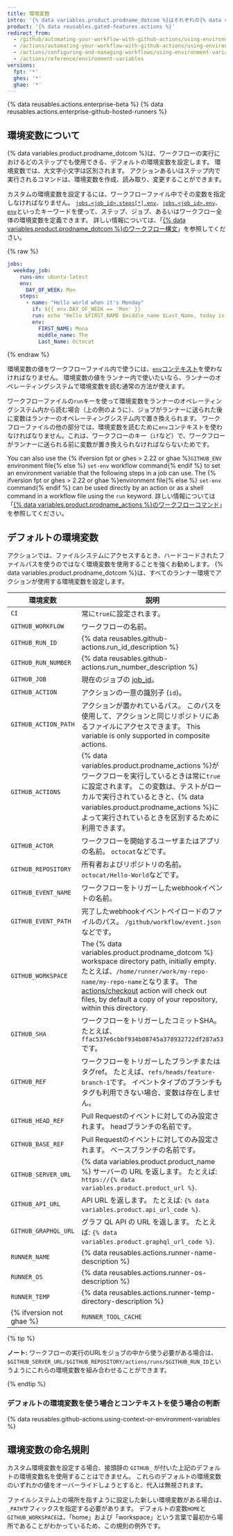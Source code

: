 ```yaml
---
title: 環境変数
intro: '{% data variables.product.prodname_dotcom %}はそれぞれの{% data variables.product.prodname_actions %}ワークフローの実行に対してデフォルトの環境変数を設定します。 ワークフローファイル中でカスタムの環境変数を設定することもできます。'
product: '{% data reusables.gated-features.actions %}'
redirect_from:
  - /github/automating-your-workflow-with-github-actions/using-environment-variables
  - /actions/automating-your-workflow-with-github-actions/using-environment-variables
  - /actions/configuring-and-managing-workflows/using-environment-variables
  - /actions/reference/environment-variables
versions:
  fpt: '*'
  ghes: '*'
  ghae: '*'
---
```


{% data reusables.actions.enterprise-beta %}
{% data reusables.actions.enterprise-github-hosted-runners %}

## 環境変数について

{% data variables.product.prodname_dotcom %}は、ワークフローの実行におけるどのステップでも使用できる、デフォルトの環境変数を設定します。 環境変数では、大文字小文字は区別されます。 アクションあるいはステップ内で実行されるコマンドは、環境変数を作成、読み取り、変更することができます。

カスタムの環境変数を設定するには、ワークフローファイル中でその変数を指定しなければなりません。 [`jobs.<job_id>.steps[*].env`](/github/automating-your-workflow-with-github-actions/workflow-syntax-for-github-actions#jobsjob_idstepsenv)、[`jobs.<job_id>.env`](/github/automating-your-workflow-with-github-actions/workflow-syntax-for-github-actions#jobsjob_idenv)、[`env`](/github/automating-your-workflow-with-github-actions/workflow-syntax-for-github-actions#env)といったキーワードを使って、ステップ、ジョブ、あるいはワークフロー全体の環境変数を定義できます。 詳しい情報については、「[{% data variables.product.prodname_dotcom %}のワークフロー構文](/articles/workflow-syntax-for-github-actions/#jobsjob_idstepsenv)」を参照してください。

{% raw %}
```yaml
jobs:
  weekday_job:
    runs-on: ubuntu-latest
    env:
      DAY_OF_WEEK: Mon
    steps:
      - name: "Hello world when it's Monday"
        if: ${{ env.DAY_OF_WEEK == 'Mon' }}
        run: echo "Hello $FIRST_NAME $middle_name $Last_Name, today is Monday!"
        env:
          FIRST_NAME: Mona
          middle_name: The
          Last_Name: Octocat
```
{% endraw %}

環境変数の値をワークフローファイル内で使うには、[`env`コンテキスト](/actions/reference/context-and-expression-syntax-for-github-actions#env-context)を使わなければなりません。 環境変数の値をランナー内で使いたいなら、ランナーのオペレーティングシステムで環境変数を読む通常の方法が使えます。

ワークフローファイルの`run`キーを使って環境変数をランナーのオペレーティングシステム内から読む場合（上の例のように）、ジョブがランナーに送られた後に変数はランナーのオペレーティングシステム内で置き換えられます。 ワークフローファイルの他の部分では、環境変数を読むために`env`コンテキストを使わなければなりません。これは、ワークフローのキー（`if`など）で、ワークフローがランナーに送られる前に変数が置き換えられなければならないためです。

You can also use the {% ifversion fpt or ghes > 2.22 or ghae %}`GITHUB_ENV` environment file{% else %} `set-env` workflow command{% endif %} to set an environment variable that the following steps in a job can use. The {% ifversion fpt or ghes > 2.22 or ghae %}environment file{% else %} `set-env` command{% endif %} can be used directly by an action or as a shell command in a workflow file using the `run` keyword. 詳しい情報については「[{% data variables.product.prodname_actions %}のワークフローコマンド](/actions/reference/workflow-commands-for-github-actions/#setting-an-environment-variable)」を参照してください。

## デフォルトの環境変数

アクションでは、ファイルシステムにアクセスするとき、ハードコードされたファイルパスを使うのではなく環境変数を使用することを強くお勧めします。 {% data variables.product.prodname_dotcom %}は、すべてのランナー環境でアクションが使用する環境変数を設定します。

| 環境変数                 | 説明                                                                                                                                                                                                                                                                                                         |
| -------------------- | ---------------------------------------------------------------------------------------------------------------------------------------------------------------------------------------------------------------------------------------------------------------------------------------------------------- |
| `CI`                 | 常に`true`に設定されます。                                                                                                                                                                                                                                                                                           |
| `GITHUB_WORKFLOW`    | ワークフローの名前。                                                                                                                                                                                                                                                                                                 |
| `GITHUB_RUN_ID`      | {% data reusables.github-actions.run_id_description %}
| `GITHUB_RUN_NUMBER`  | {% data reusables.github-actions.run_number_description %}
| `GITHUB_JOB`         | 現在のジョブの [job_id](/actions/reference/workflow-syntax-for-github-actions#jobsjob_id)。                                                                                                                                                                                                                        |
| `GITHUB_ACTION`      | アクションの一意の識別子 (`id`)。                                                                                                                                                                                                                                                                                       |
| `GITHUB_ACTION_PATH` | アクションが置かれているパス。 このパスを使用して、アクションと同じリポジトリにあるファイルにアクセスできます。 This variable is only supported in composite actions.                                                                                                                                                                                             |
| `GITHUB_ACTIONS`     | {% data variables.product.prodname_actions %}がワークフローを実行しているときは常に`true`に設定されます。 この変数は、テストがローカルで実行されているときと、{% data variables.product.prodname_actions %}によって実行されているときを区別するために利用できます。                                                                                                                         |
| `GITHUB_ACTOR`       | ワークフローを開始するユーザまたはアプリの名前。 `octocat`などです。                                                                                                                                                                                                                                                                    |
| `GITHUB_REPOSITORY`  | 所有者およびリポジトリの名前。 `octocat/Hello-World`などです。                                                                                                                                                                                                                                                                 |
| `GITHUB_EVENT_NAME`  | ワークフローをトリガーしたwebhookイベントの名前。                                                                                                                                                                                                                                                                               |
| `GITHUB_EVENT_PATH`  | 完了したwebhookイベントペイロードのファイルのパス。 `/github/workflow/event.json`などです。                                                                                                                                                                                                                                           |
| `GITHUB_WORKSPACE`   | The {% data variables.product.prodname_dotcom %} workspace directory path, initially empty. たとえば、`/home/runner/work/my-repo-name/my-repo-name`となります。 The [actions/checkout](https://github.com/actions/checkout) action will check out files, by default a copy of your repository, within this directory. |
| `GITHUB_SHA`         | ワークフローをトリガーしたコミットSHA。 たとえば、`ffac537e6cbbf934b08745a378932722df287a53`です。                                                                                                                                                                                                                                   |
| `GITHUB_REF`         | ワークフローをトリガーしたブランチまたはタグref。 たとえば、`refs/heads/feature-branch-1`です。 イベントタイプのブランチもタグも利用できない場合、変数は存在しません。                                                                                                                                                                                                       |
| `GITHUB_HEAD_REF`    | Pull Requestのイベントに対してのみ設定されます。 headブランチの名前です。                                                                                                                                                                                                                                                              |
| `GITHUB_BASE_REF`    | Pull Requestのイベントに対してのみ設定されます。 ベースブランチの名前です。                                                                                                                                                                                                                                                               |
| `GITHUB_SERVER_URL`  | {% data variables.product.product_name %} サーバーの URL を返します。 たとえば: `https://{% data variables.product.product_url %}`.                                                                                                                                                                                |
| `GITHUB_API_URL`     | API URL を返します。 たとえば: `{% data variables.product.api_url_code %}`.                                                                                                                                                                                                                                   |
| `GITHUB_GRAPHQL_URL` | グラフ QL API の URL を返します。 たとえば: `{% data variables.product.graphql_url_code %}`.                                                                                                                                                                                                                      |
| `RUNNER_NAME`        | {% data reusables.actions.runner-name-description %}
| `RUNNER_OS`          | {% data reusables.actions.runner-os-description %}
| `RUNNER_TEMP`        | {% data reusables.actions.runner-temp-directory-description %}
{% ifversion not ghae %}| `RUNNER_TOOL_CACHE` | {% data reusables.actions.runner-tool-cache-description %}{% endif %}

{% tip %}

**ノート:** ワークフローの実行のURLをジョブの中から使う必要がある場合は、`$GITHUB_SERVER_URL/$GITHUB_REPOSITORY/actions/runs/$GITHUB_RUN_ID`というようにこれらの環境変数を組み合わせることができます。

{% endtip %}

### デフォルトの環境変数を使う場合とコンテキストを使う場合の判断

{% data reusables.github-actions.using-context-or-environment-variables %}

## 環境変数の命名規則

カスタム環境変数を設定する場合、接頭辞の `GITHUB_` が付いた上記のデフォルトの環境変数名を使用することはできません。 これらのデフォルトの環境変数のいずれかの値をオーバーライドしようとすると、代入は無視されます。

ファイルシステム上の場所を指すように設定した新しい環境変数がある場合は、`_PATH`サフィックスを指定する必要があります。 デフォルトの変数`HOME`と`GITHUB_WORKSPACE`は、「home」および「workspace」という言葉で最初から場所であることがわかっているため、この規則の例外です。
